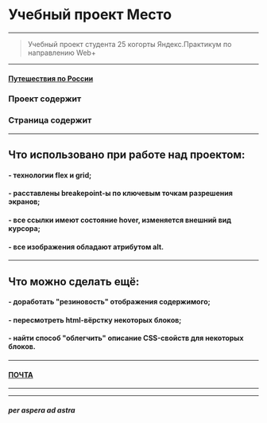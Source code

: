 # Учебный проект Место 
***
>Учебный проект студента 25 когорты Яндекс.Практикум
по направлению Web+  
***
#### [Путешествия по России](https://iispiridonov.github.io/russian-travel/)

### Проект содержит   
### Страница содержит   

***
## Что использовано при работе над проектом:  
#### - технологии flex и grid;  
#### - расставлены breakepoint-ы по ключевым точкам разрешения экранов;
#### - все ссылки имеют состояние hover, изменяется внешний вид курсора;
#### - все изображения обладают атрибутом alt.  
***
## Что можно сделать ещё:  
#### - доработать "резиновость" отображения содержимого;
#### - пересмотреть html-вёрстку некоторых блоков;
#### - найти способ "облегчить" описание CSS-свойств для некоторых блоков.
***
#### [ПОЧТА](spiridonooff@yandex.ru "Пишите ;-)")
***
***
##### *per aspera ad astra* 